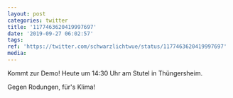 ```yaml
---
layout: post
categories: twitter
title: '1177463620419997697'
date: '2019-09-27 06:02:57'
tags: 
ref: 'https://twitter.com/schwarzlichtwue/status/1177463620419997697'
media:
---
```

Kommt zur Demo! Heute um 14:30 Uhr am Stutel in Thüngersheim.



Gegen Rodungen, für's Klima!